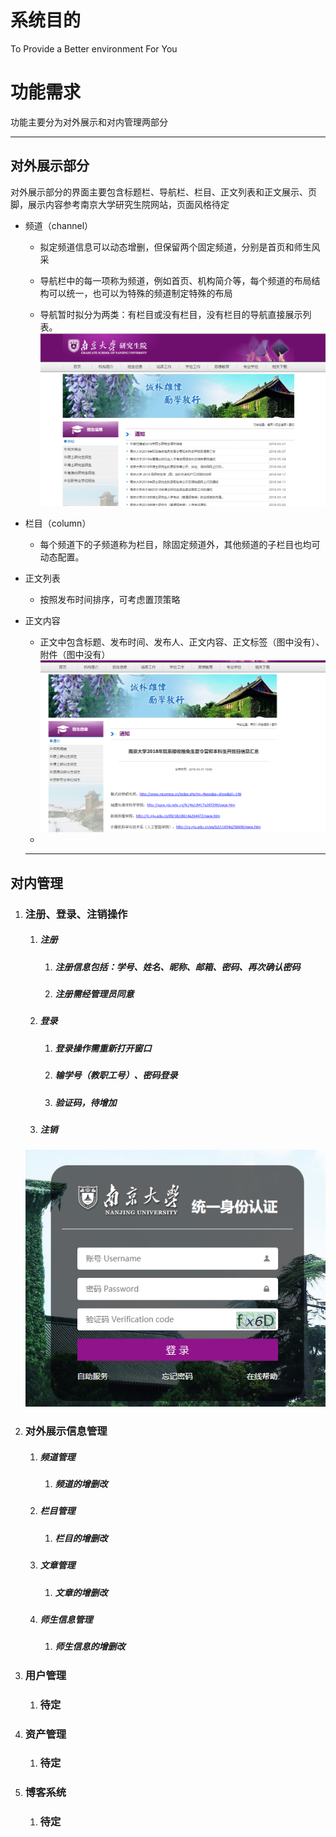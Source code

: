# 系统目的

To Provide a Better environment For You

# 功能需求

功能主要分为对外展示和对内管理两部分

---

## 对外展示部分

对外展示部分的界面主要包含标题栏、导航栏、栏目、正文列表和正文展示、页脚，展示内容参考南京大学研究生院网站，页面风格待定

* 频道（channel）

  * 拟定频道信息可以动态增删，但保留两个固定频道，分别是首页和师生风采

  * 导航栏中的每一项称为频道，例如首页、机构简介等，每个频道的布局结构可以统一，也可以为特殊的频道制定特殊的布局

  * 导航暂时拟分为两类：有栏目或没有栏目，没有栏目的导航直接展示列表。![](/assets/channel.png)

* 栏目（column）

  * 每个频道下的子频道称为栏目，除固定频道外，其他频道的子栏目也均可动态配置。

* 正文列表

  * 按照发布时间排序，可考虑置顶策略

* 正文内容

  * 正文中包含标题、发布时间、发布人、正文内容、正文标签（图中没有）、附件（图中没有）![](/assets/content.png)
  * 
  ---

## 对内管理

1. ### 注册、登录、注销操作

   1. ##### 注册

      1. ##### 注册信息包括：学号、姓名、昵称、邮箱、密码、再次确认密码
      2. ##### 注册需经管理员同意
   2. ##### 登录

      1. ##### 登录操作需重新打开窗口
      2. ##### 输学号（教职工号）、密码登录
      3. ##### 验证码，待增加
   3. ##### 注销

   ##### ![](/assets/login.png)
2. ### 对外展示信息管理

   1. ##### 频道管理

      1. ##### 频道的增删改
   2. ##### 栏目管理

      1. ##### 栏目的增删改
   3. ##### 文章管理

      1. ##### 文章的增删改
   4. ##### 师生信息管理

      1. ##### 师生信息的增删改
3. ### 用户管理

   1. ### 待定
4. ### 资产管理

   1. ### 待定
5. ### 博客系统

   1. ### 待定

## 



